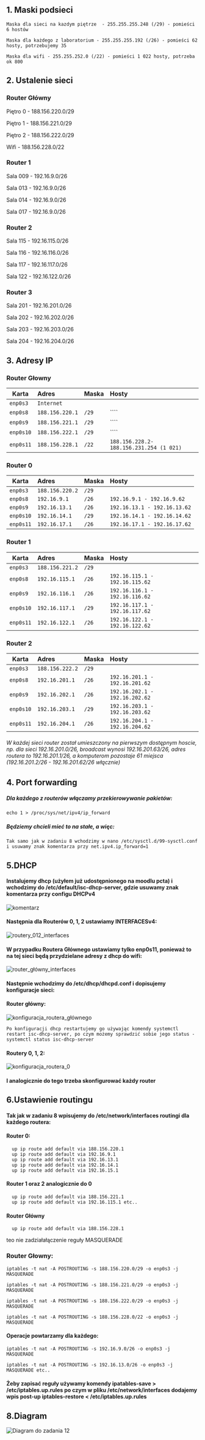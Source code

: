 ## 1. Maski podsieci
``Maska dla sieci na kazdym piętrze  - 255.255.255.248 (/29) - pomieści 6 hostów``

``Maska dla każdego z laboratorium - 255.255.255.192 (/26) - pomieści 62 hosty, potrzebujemy 35``

``Maska dla wifi - 255.255.252.0 (/22) - pomieści 1 022 hosty, potrzeba ok 800``

## 2. Ustalenie sieci
  ### Router Główny

  Piętro 0 - 188.156.220.0/29
  
  Piętro 1 - 188.156.221.0/29
  
  Piętro 2 - 188.156.222.0/29
  
  Wifi - 188.156.228.0/22
  
  ### Router 1
  Sala 009 - 192.16.9.0/26
  
  Sala 013 - 192.16.9.0/26
  
  Sala 014 - 192.16.9.0/26
  
  Sala 017 - 192.16.9.0/26
  
  ### Router 2
  Sala 115 - 192.16.115.0/26
  
  Sala 116 - 192.16.116.0/26
  
  Sala 117 - 192.16.117.0/26
  
  Sala 122 - 192.16.122.0/26
  
  ### Router 3
  Sala 201 - 192.16.201.0/26
  
  Sala 202 - 192.16.202.0/26
  
  Sala 203 - 192.16.203.0/26
  
  Sala 204 - 192.16.204.0/26
  
  ## 3. Adresy IP
  
  ### Router Głowny
  | Karta | Adres | Maska | Hosty|
  | --------- |:-------------| :---------------|:-------|
  | ``enp0s3`` |``Internet``|
  | ``enp0s8`` | ``188.156.220.1`` | ``/29``|````|
  | ``enp0s9`` | ``188.156.221.1`` | ``/29`` |````|
  | ``enp0s10`` | ``188.156.222.1`` | ``/29`` |````|
  | ``enp0s11`` | ``188.156.228.1`` | ``/22`` |``188.156.228.2-188.156.231.254 (1 021)``|
  ### Router 0
  | Karta | Adres | Maska | Hosty|
  | --------- |:-------------| :---------------|:-------|
  | ``enp0s3`` |``188.156.220.2``|``/29``||
  | ``enp0s8`` | ``192.16.9.1`` | ``/26``|``192.16.9.1 - 192.16.9.62``|
  | ``enp0s9`` | ``192.16.13.1`` | ``/26`` |``192.16.13.1 - 192.16.13.62``|
  | ``enp0s10`` | ``192.16.14.1`` | ``/29`` |``192.16.14.1 - 192.16.14.62``|
  | ``enp0s11`` | ``192.16.17.1`` | ``/26`` |``192.16.17.1 - 192.16.17.62`` |
  ### Router 1
  | Karta | Adres | Maska | Hosty|
  | --------- |:-------------| :---------------|:-------|
  | ``enp0s3`` |``188.156.221.2``|``/29``||
  | ``enp0s8`` | ``192.16.115.1`` | ``/26``|``192.16.115.1 - 192.16.115.62``|
  | ``enp0s9`` | ``192.16.116.1`` | ``/26`` |``192.16.116.1 - 192.16.116.62``|
  | ``enp0s10`` | ``192.16.117.1`` | ``/29`` |``192.16.117.1 - 192.16.117.62``|
  | ``enp0s11`` | ``192.16.122.1`` | ``/26`` |``192.16.122.1 - 192.16.122.62`` |
  ### Router 2
  | Karta | Adres | Maska | Hosty|
  | --------- |:-------------| :---------------|:-------|
  | ``enp0s3`` |``188.156.222.2``|``/29``||
  | ``enp0s8`` | ``192.16.201.1`` | ``/26``|``192.16.201.1 - 192.16.201.62``|
  | ``enp0s9`` | ``192.16.202.1`` | ``/26`` |``192.16.202.1 - 192.16.202.62``|
  | ``enp0s10`` | ``192.16.203.1`` | ``/29`` |``192.16.203.1 - 192.16.203.62``|
  | ``enp0s11`` | ``192.16.204.1`` | ``/26`` |``192.16.204.1 - 192.16.204.62`` |
  
  ###### W każdej sieci router został umieszczony na pierwszym dostępnym hoscie, np. dla sieci 192.16.201.0/26, broadcast wynosi 192.16.201.63/26, adres routera to 192.16.201.1/26, a komputerom pozostaje 61 miejsca (192.16.201.2/26 - 192.16.201.62/26 włącznie)
  
  ## 4. Port forwarding
  ##### Dla każdego z routerów włączamy przekierowywanie pakietów:
  ``echo 1 > /proc/sys/net/ipv4/ip_forward``
  ##### Będziemy chcieli mieć to na stałe, a więc:
  ``Tak samo jak w zadaniu 8 wchodzimy w nano /etc/sysctl.d/99-sysctl.conf i usuwamy znak komentarza przy net.ipv4.ip_forward=1``

  
  ## 5.DHCP
  #### Instalujemy dhcp (użyłem już udostępnionego na moodlu pcta) i wchodzimy do /etc/default/isc-dhcp-server, gdzie usuwamy znak komentarza przy configu DHCPv4
  ![komentarz](komentarz.png)
  #### Następnia dla Routerów 0, 1, 2 ustawiamy INTERFACESv4:
  ![routery_012_interfaces](interfaces_r012.png)
  #### W przypadku Routera Głównego ustawiamy tylko enp0s11, ponieważ to na tej sieci będą przydzielane adresy z dhcp do wifi:
  ![router_główny_interfaces](interfaces_rg.png)
  
  #### Następnie wchodzimy do /etc/dhcp/dhcpd.conf i dopisujemy konfiguracje sieci:
  #### Router główny:
  ![konfiguracja_routera_głównego](conf_rg.png)
  
  ``Po konfiguracji dhcp restartujemy go używając komendy systemctl restart isc-dhcp-server, po czym możemy sprawdzić sobie jego status - systemctl status isc-dhcp-server``
  
  #### Routery 0, 1, 2:
  ![konfiguracja_routera_0](conf_r0.png)
  #### I analogicznie do tego trzeba skonfigurować każdy router
  
    
  
  ## 6.Ustawienie routingu
  #### Tak jak w zadaniu 8 wpisujemy do /etc/network/interfaces routingi dla każdego routera:
  #### Router 0:
      up ip route add default via 188.156.220.1 
      up ip route add default via 192.16.9.1
      up ip route add default via 192.16.13.1
      up ip route add default via 192.16.14.1
      up ip route add default via 192.16.15.1
  #### Router 1 oraz 2 analogicznie do 0
      up ip route add default via 188.156.221.1
      up ip route add default via 192.16.115.1 etc..
  #### Router Główny
      up ip route add default via 188.156.228.1
  
  teo nie zadziałałączenie reguły MASQUERADE
  ### Router Głowny:
    iptables -t nat -A POSTROUTING -s 188.156.220.0/29 -o enp0s3 -j MASQUERADE
    
    iptables -t nat -A POSTROUTING -s 188.156.221.0/29 -o enp0s3 -j MASQUERADE
    
    iptables -t nat -A POSTROUTING -s 188.156.222.0/29 -o enp0s3 -j MASQUERADE
    
    iptables -t nat -A POSTROUTING -s 188.156.228.0/22 -o enp0s3 -j MASQUERADE
  #### Operacje powtarzamy dla każdego:
    iptables -t nat -A POSTROUTING -s 192.16.9.0/26 -o enp0s3 -j MASQUERADE
    
    iptables -t nat -A POSTROUTING -s 192.16.13.0/26 -o enp0s3 -j MASQUERADE etc..
  
  
    
  #### Żeby zapisać reguły używamy komendy ipatables-save > /etc/iptables.up.rules po czym w pliku /etc/network/interfaces dodajemy wpis post-up iptables-restore < /etc/iptables.up.rules
  ## 8.Diagram
  ![Diagram do zadania 12](zadanie12_diagram.svg)
